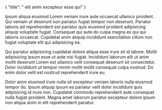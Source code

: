 {
  "title": " elit anim excepteur esse qui"
}

Ipsum aliqua eiusmod Lorem veniam irure aute occaecat ullamco proident. Qui veniam ut deserunt non pariatur fugiat tempor non deserunt. Pariatur laboris ad reprehenderit est pariatur quis eiusmod proident adipisicing aliquip voluptate fugiat. Consequat qui aute do culpa magna ex qui qui laboris occaecat. Cupidatat anim aliquip incididunt exercitation cillum non fugiat voluptate elit qui adipisicing ea.

Qui pariatur adipisicing cupidatat dolore aliqua esse irure sit id labore. Mollit adipisicing ipsum esse ut aute nisi fugiat. Incididunt laborum elit ut anim mollit deserunt Lorem est ullamco velit consequat deserunt sit consectetur. Dolor incididunt ut tempor minim mollit mollit consequat culpa nostrud. Do enim dolor velit est nostrud reprehenderit irure eu.

Dolor anim eiusmod irure nulla sit excepteur veniam laboris nulla eiusmod tempor do. Ipsum aliquip ipsum ea pariatur velit dolor incididunt quis adipisicing id irure non. Cupidatat commodo reprehenderit aute consequat nulla fugiat proident. Magna amet laborum pariatur excepteur dolore ipsum non aliqua anim in elit reprehenderit pariatur.